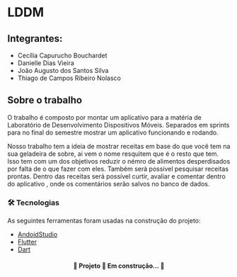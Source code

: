 # LDDM

## Integrantes:
- Cecília Capurucho Bouchardet
- Danielle Dias Vieira
- João Augusto dos Santos Silva
- Thiago de Campos Ribeiro Nolasco

## Sobre o trabalho
O trabalho é composto por montar um aplicativo para a matéria de Laboratório de Desenvolvimento Dispositivos Móveis. Separados em sprints para no final do semestre mostrar um aplicativo funcionando e rodando.

Nosso trabalho tem a ideia de mostrar receitas em base do que você tem na sua geladeira de sobre, ai vem o nome resquitem que é o resto que tem. Isso tem com um dos objetivos reduzir o némro de alimentos desperdisados por falta de o que fazer com eles. Também será possível pesquisar receitas prontas. Dentro das receitas será possível curtir, avaliar e comentar dentro do aplicativo , onde os comentários serão salvos no banco de dados.

### 🛠 Tecnologias

As seguintes ferramentas foram usadas na construção do projeto:

- [AndoidStudio](https://developer.android.com/)
- [Flutter](https://flutter.dev/)
- [Dart](https://dart.dev/)

<h4 align="center"> 
	🚧  Projeto 🚀 Em construção...  🚧
</h4>
